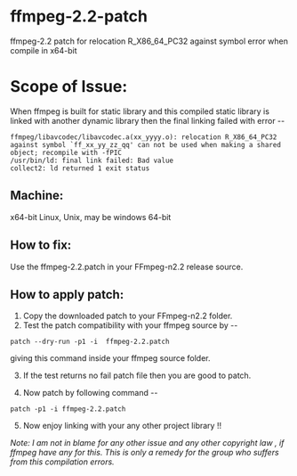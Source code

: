 ffmpeg-2.2-patch
================

ffmpeg-2.2 patch for relocation R_X86_64_PC32 against symbol error when compile in x64-bit


Scope of Issue: 
==========================================================================================================================================================================

When ffmpeg is built for static library and this compiled static library is linked with another dynamic library then the final linking failed with error --
```
ffmpeg/libavcodec/libavcodec.a(xx_yyyy.o): relocation R_X86_64_PC32 against symbol `ff_xx_yy_zz_qq' can not be used when making a shared object; recompile with -fPIC
/usr/bin/ld: final link failed: Bad value
collect2: ld returned 1 exit status
```
Machine:
--------

x64-bit
Linux, Unix, may be windows 64-bit


How to fix:
-----------

Use the ffmpeg-2.2.patch in your FFmpeg-n2.2 release source.


How to apply patch:
-------------------

1. Copy the downloaded patch to your FFmpeg-n2.2 folder.
2. Test the patch compatibility with your ffmpeg source by --

```
patch --dry-run -p1 -i  ffmpeg-2.2.patch
```

giving this command inside your ffmpeg source folder.

3. If the test returns no fail patch file then you are good to patch.

4. Now patch by following command --

```
patch -p1 -i ffmpeg-2.2.patch
```
5. Now enjoy linking with your any other project library !!



*Note: I am not in blame for any other issue and any other copyright law , if ffmpeg have any for this. This is only a remedy for the group who suffers from this compilation errors.*
